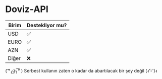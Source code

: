 # Doviz-API

| Birim   | Destekliyor mu?    |
| ------- | ------------------ |
| USD     | :white_check_mark: |
| EURO    | :white_check_mark: |
| AZN     | :white_check_mark: |
| Diğer   | :x: |

( ͡°╭͜ʖ╮͡° ) Serbest kullanın zaten o kadar da abartılacak bir şey değil (ง'̀-'́)ง
